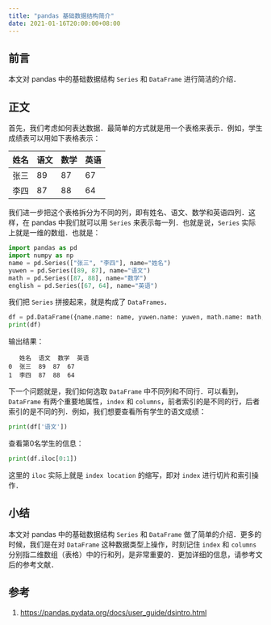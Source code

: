 ```yaml
---
title: "pandas 基础数据结构简介"
date: 2021-01-16T20:00:00+08:00
---
```


## 前言

本文对 pandas 中的基础数据结构 `Series` 和 `DataFrame` 进行简洁的介绍．

## 正文

首先，我们考虑如何表达数据．最简单的方式就是用一个表格来表示．例如，学生成绩表可以用如下表格表示：

| 姓名 | 语文 | 数学 | 英语 |
| ---- | ---- | ---- | ---- |
| 张三 | 89   | 87   | 67   |
| 李四 | 87   | 88   | 64   |

我们进一步把这个表格拆分为不同的列，即有姓名、语文、数学和英语四列．这样，在 pandas 中我们就可以用 `Series` 来表示每一列．也就是说，`Series` 实际上就是一维的数组．也就是：

```python
import pandas as pd
import numpy as np
name = pd.Series(["张三", "李四"], name="姓名")
yuwen = pd.Series([89, 87], name="语文")
math = pd.Series([87, 88], name="数学")
english = pd.Series([67, 64], name="英语")
```

我们把 `Series` 拼接起来，就是构成了 `DataFrames`．

```python
df = pd.DataFrame({name.name: name, yuwen.name: yuwen, math.name: math, english.name: english})
print(df)
```

输出结果：

```text
   姓名  语文  数学  英语
0  张三  89  87  67
1  李四  87  88  64
```

下一个问题就是，我们如何选取 `DataFrame` 中不同列和不同行．可以看到，`DataFrame` 有两个重要地属性，`index` 和 `columns`，前者索引的是不同的行，后者索引的是不同的列．例如，我们想要查看所有学生的语文成绩：

```python
print(df['语文'])
```

查看第0名学生的信息：

```python
print(df.iloc[0:1])
```

这里的 `iloc` 实际上就是 `index location` 的缩写，即对 `index` 进行切片和索引操作．

## 小结

本文对 pandas 中的基础数据结构 `Series` 和 `DataFrame` 做了简单的介绍．更多的时候，我们是在对 `DataFrame` 这种数据类型上操作，时刻记住 `index` 和 `columns` 分别指二维数组（表格）中的行和列，是非常重要的．更加详细的信息，请参考文后的参考文献．

## 参考

1. https://pandas.pydata.org/docs/user_guide/dsintro.html
